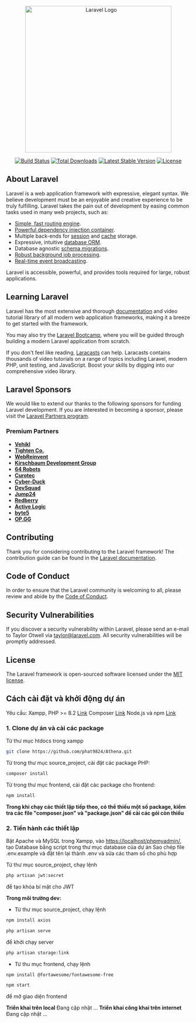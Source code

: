 <p align="center"><a href="https://laravel.com" target="_blank"><img src="https://raw.githubusercontent.com/laravel/art/master/logo-lockup/5%20SVG/2%20CMYK/1%20Full%20Color/laravel-logolockup-cmyk-red.svg" width="400" alt="Laravel Logo"></a></p>

<p align="center">
<a href="https://github.com/laravel/framework/actions"><img src="https://github.com/laravel/framework/workflows/tests/badge.svg" alt="Build Status"></a>
<a href="https://packagist.org/packages/laravel/framework"><img src="https://img.shields.io/packagist/dt/laravel/framework" alt="Total Downloads"></a>
<a href="https://packagist.org/packages/laravel/framework"><img src="https://img.shields.io/packagist/v/laravel/framework" alt="Latest Stable Version"></a>
<a href="https://packagist.org/packages/laravel/framework"><img src="https://img.shields.io/packagist/l/laravel/framework" alt="License"></a>
</p>

## About Laravel

Laravel is a web application framework with expressive, elegant syntax. We believe development must be an enjoyable and creative experience to be truly fulfilling. Laravel takes the pain out of development by easing common tasks used in many web projects, such as:

- [Simple, fast routing engine](https://laravel.com/docs/routing).
- [Powerful dependency injection container](https://laravel.com/docs/container).
- Multiple back-ends for [session](https://laravel.com/docs/session) and [cache](https://laravel.com/docs/cache) storage.
- Expressive, intuitive [database ORM](https://laravel.com/docs/eloquent).
- Database agnostic [schema migrations](https://laravel.com/docs/migrations).
- [Robust background job processing](https://laravel.com/docs/queues).
- [Real-time event broadcasting](https://laravel.com/docs/broadcasting).

Laravel is accessible, powerful, and provides tools required for large, robust applications.

## Learning Laravel

Laravel has the most extensive and thorough [documentation](https://laravel.com/docs) and video tutorial library of all modern web application frameworks, making it a breeze to get started with the framework.

You may also try the [Laravel Bootcamp](https://bootcamp.laravel.com), where you will be guided through building a modern Laravel application from scratch.

If you don't feel like reading, [Laracasts](https://laracasts.com) can help. Laracasts contains thousands of video tutorials on a range of topics including Laravel, modern PHP, unit testing, and JavaScript. Boost your skills by digging into our comprehensive video library.

## Laravel Sponsors

We would like to extend our thanks to the following sponsors for funding Laravel development. If you are interested in becoming a sponsor, please visit the [Laravel Partners program](https://partners.laravel.com).

### Premium Partners

- **[Vehikl](https://vehikl.com/)**
- **[Tighten Co.](https://tighten.co)**
- **[WebReinvent](https://webreinvent.com/)**
- **[Kirschbaum Development Group](https://kirschbaumdevelopment.com)**
- **[64 Robots](https://64robots.com)**
- **[Curotec](https://www.curotec.com/services/technologies/laravel/)**
- **[Cyber-Duck](https://cyber-duck.co.uk)**
- **[DevSquad](https://devsquad.com/hire-laravel-developers)**
- **[Jump24](https://jump24.co.uk)**
- **[Redberry](https://redberry.international/laravel/)**
- **[Active Logic](https://activelogic.com)**
- **[byte5](https://byte5.de)**
- **[OP.GG](https://op.gg)**

## Contributing

Thank you for considering contributing to the Laravel framework! The contribution guide can be found in the [Laravel documentation](https://laravel.com/docs/contributions).

## Code of Conduct

In order to ensure that the Laravel community is welcoming to all, please review and abide by the [Code of Conduct](https://laravel.com/docs/contributions#code-of-conduct).

## Security Vulnerabilities

If you discover a security vulnerability within Laravel, please send an e-mail to Taylor Otwell via [taylor@laravel.com](mailto:taylor@laravel.com). All security vulnerabilities will be promptly addressed.

## License

The Laravel framework is open-sourced software licensed under the [MIT license](https://opensource.org/licenses/MIT).

## Cách cài đặt và khởi động dự án

Yêu cầu:
Xampp, PHP >= 8.2 [Link](https://www.freecodecamp.org/news/how-to-get-started-with-php/)
Composer [Link](https://www.geeksforgeeks.org/how-to-install-php-composer-on-windows/)
Node.js và npm [Link](https://www.geeksforgeeks.org/install-node-js-on-windows/)

### **1. Clone dự án và cài các package**

Từ thư mục htdocs trong xampp

```bash
git clone https://github.com/phat9824/Athena.git
```

Từ trong thư mục source_project, cài đặt các package PHP:
```bash
composer install
```

Từ trong thư mục frontend, cài đặt các package cho frontend:
```bash
npm install
```

**Trong khi chạy các thiết lập tiếp theo, có thể thiếu một số package, kiểm tra các file "composer.json" và "package.json" để cài các gói còn thiếu**

### **2. Tiến hành các thiết lập**

Bật Apache và MySQL trong Xampp, vào [https://localhost/phpmyadmin/](https://localhost/phpmyadmin/), tạo Database bằng script trong thư mục database của dự án
Sao chép file .env.example và đặt tên lại thành .env và sửa các tham số cho phù hợp

Từ thư mục source_project, chạy lệnh
```bash
php artisan jwt:secret
```
để tạo khóa bí mật cho JWT

**Trong môi trường dev:**
- Từ thư mục source_project, chạy lệnh
```bash
npm install axios
```

```bash
php artisan serve
```
để khởi chạy server

```bash
php artisan storage:link
```

- Từ thu mục frontend, chạy lệnh
```bash
npm install @fortawesome/fontawesome-free
```

```bash
npm start
```
để mở giao diện frontend

**Triển khai trên local**
Đang cập nhật ...
**Triển khai công khai trên internet**
Đang cập nhật ...
